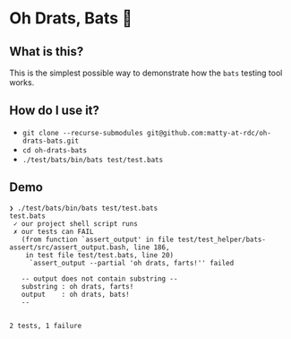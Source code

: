# Oh Drats, Bats 🦇

## What is this?

This is the simplest possible way to demonstrate how the `bats` testing tool works.

## How do I use it?

- `git clone --recurse-submodules git@github.com:matty-at-rdc/oh-drats-bats.git`
- `cd oh-drats-bats`
- `./test/bats/bin/bats test/test.bats`


## Demo 

```
❯ ./test/bats/bin/bats test/test.bats                                
test.bats
 ✓ our project shell script runs
 ✗ our tests can FAIL
   (from function `assert_output' in file test/test_helper/bats-assert/src/assert_output.bash, line 186,
    in test file test/test.bats, line 20)
     `assert_output --partial 'oh drats, farts!'' failed
   
   -- output does not contain substring --
   substring : oh drats, farts!
   output    : oh drats, bats!
   --
   

2 tests, 1 failure
```
